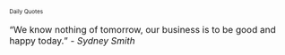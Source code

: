 <font size=1>Daily Quotes </font> <br> <br> <font size=3><q>We know nothing of tomorrow, our business is to be good and happy today.</q> - <em>Sydney Smith</em></font>